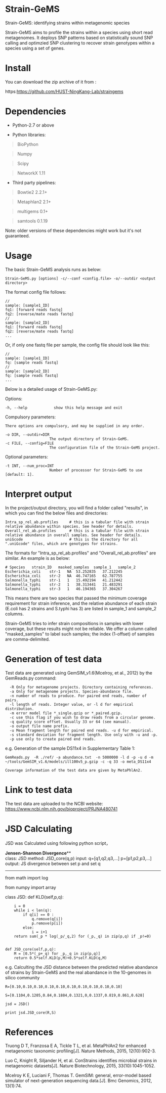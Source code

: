 Strain-GeMS
===========

Strain-GeMS: identifying strains within metagenomic species

Strain-GeMS aims to profile the strains within a species using short read metagenomes.
It deploys SNP patterns based on statistically sound SNP calling and optimzied SNP clustering 
to recover strain genotypes within a species using a set of genes.




Install
===========

You can download the zip archive of it from : 

https:https://github.com/HUST-NingKang-Lab/straingems
	
Dependencies
============

* Python-2.7 or above

+ Python libraries:

>BioPython

>Numpy 

>Scipy

>NetworkX 1.11
  
+ Third party pipelines:  

>Bowtie2 2.2.1+

>Metaphlan2 2.1+

>multigems 0.1+

>samtools 0.1.19

Note: older versions of these dependencies might work but it's not guaranteed.



Usage
===========

The basic Strain-GeMS analysis runs as below:

    Strain-GeMS.py [options] -c/--conf <config.file> -o/--outdir <output directory>

The format config file follows:

    //
    sample: [sample1_ID]
    fq1: [forward reads fastq]
    fq2: [reverse/mate reads fastq]
    //
    sample: [sample2_ID]
    fq1: [forward reads fastq]
    fq2: [reverse/mate reads fastq]
    ...
 
Or, if only one fastq file per sample, the config file should look like this:
    
    //
    sample: [sample1_ID]
    fq: [sample reads fastq]
    //
    sample: [sample2_ID]
    fq: [sample reads fastq]
    ...

 
Below is a detailed usage of Strain-GeMS.py:
  
  Options:
  
    -h, --help            show this help message and exit

  Compulsory parameters:
    
    There options are compulsory, and may be supplied in any order.

    -o DIR, --outdir=DIR
                        The output directory of Strain-GeMS.
    -c FILE, --config=FILE
                        The configuration file of the Strain-GeMS project.

  Optional parameters:
  
    -t INT, --num_proc=INT
                        Number of processor for Strain-GeMS to use [default: 1].



Interpret output
===========

In the project/output directory, you will find a folder called "results", in which you can find the below files and directories:

    Intra_sp_rel_ab.profiles     # this is a tabular file with strain relative abundance within species. See header for details.
    Overall_rel_ab.profiles      # this is a tabular file with strain relative abundance in overall samples. See header for details.
    uniGcode                     # this is the directory for all ".uniGcode" files, which are genotypes for strains.
    
The formats for "Intra_sp_rel_ab.profiles" and "Overall_rel_ab.profiles" are similar. An example is as below:
    
    # Species	strain_ID	masked_samples	sample_1   sample_2
    Escherichia_coli	str-1	NA	53.252835   37.212245
    Escherichia_coli	str-2	NA	46.747165   62.787755
    Salmonella_typhi    str-1   1   15.492194   41.212442
    Salmonella_typhi    str-2   1   38.313441   21.483291
    Salmonella_typhi    str-3   1   46.194365   37.304267
    
This means there are two species that passed the minimum coverage requirement for strain inference, and the relative abundance of each strain (E.coli has 2 strains and S.typhi has 3) are listed in sample_1 and sample_2 columns.

Strain-GeMS tries to infer strain compositions in samples with lower coverage, but these results might not be reliable. We offer a column called "masked_samples" to label such samples; the index (1-offset) of samples are comma-delimited.
 


 
 
Generation of test data
===========

Test data are generated using GemSIM_v1.6(Mcelroy, et al., 2012) by the GemReads.py command:

      -R Only for metagenome projects. Directory containing references.
      -a Only for metagenome projects. Species-abundance file.
      -n number of reads to produce. For paired end reads, number of pairs.
      -l length of reads. Integer value, or -l d for empirical distribution.
      -m error model file *_single.gzip or *_paired.gzip.
      -c use this flag if you wish to draw reads from a circular genome.
      -q quality score offset. Usually 33 or 64 (see manual).
      -o output file name prefix.
      -u Mean fragment length for paired end reads. -u d for empirical.
      -s standard deviation for fragment length. Use only with -u and -p.
      -p use only to create paired end reads.
	  
e.g. Generation of the sample DS11x4 in Supplementary Table 1:

	GemReads.py  -R ./ref/ -a abundance.txt  -n 5000000 -l d -p -u d -m ~/tools/GemSIM_v1.6/models/ill100v5_p.gzip -c -q 33 -o meta_DS11x4
	
	Coverage information of the test data are given by MetaPhlAn2.


Link to test data
===========

The test data are uploaded to the NCBI website:
https://www.ncbi.nlm.nih.gov/bioproject/PRJNA480741


JSD Calculating 
===========
JSD was Calculated using following python script，

********Jensen-Shannon Divergence**********         
class: JSD
method: JSD_core(q,p)
input:
   q=[q1,q2,q3,...]
   p=[p1,p2,p3,...]
output:
    JS divergence between set p and set q
*******************************************

from math import log

from numpy import array

class JSD:
    def KLD(self,p,q):

        i = 0
        while i < len(q):
            if q[i] == 0 :
                q.remove(q[i])
                p.remove(p[i])
            else:
                i = i+1
        return sum(_p * log(_p/_q,2) for (_p,_q) in zip(p,q) if _p!=0)


    def JSD_core(self,p,q):
        M = [0.5*(_p+_q) for _p,_q in zip(p,q)]
        return 0.5*self.KLD(p,M)+0.5*self.KLD(q,M)
		
e.g. Calculting the JSD distance between the predicted relative abandance of strains by Strain-GeMS and the real abandance in the 10-genomes in silico community

	R=[0.10,0.10,0.10,0.10,0.10,0.10,0.10,0.10,0.10,0.10]
	
	S=[0.1104,0.1205,0.84,0.1884,0.1321,0,0.1337,0.819,0.861,0.628]
	
	jsd = JSD()
	
	print jsd.JSD_core(R,S)

	
References
===========

Truong D T, Franzosa E A, Tickle T L, et al. MetaPhlAn2 for enhanced metagenomic taxonomic profiling[J]. Nature Methods, 2015, 12(10):902-3.

Luo C, Knight R, Siljander H, et al. ConStrains identifies microbial strains in metagenomic datasets[J]. Nature Biotechnology, 2015, 33(10):1045-1052.

Mcelroy K E, Luciani F, Thomas T. GemSIM: general, error-model based simulator of next-generation sequencing data.[J]. Bmc Genomics, 2012, 13(1):74.
 